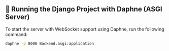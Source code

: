 ## 🚀 Running the Django Project with Daphne (ASGI Server)

To start the server with WebSocket support using Daphne, run the following command:

```bash
daphne -p 8000 Backend.asgi:application

